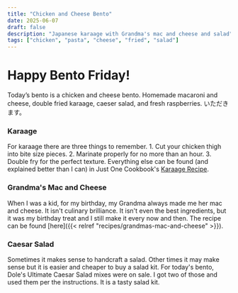 ```yaml
---
title: "Chicken and Cheese Bento"
date: 2025-06-07
draft: false
description: "Japanese karaage with Grandma's mac and cheese and salad"
tags: ["chicken", "pasta", "cheese", "fried", "salad"]
---
```



# Happy Bento Friday!

Today’s bento is a chicken and cheese bento. Homemade macaroni and cheese, double fried karaage, caeser salad, and fresh raspberries. いただきます。

### Karaage
For karaage there are three things to remember. 1. Cut your chicken thigh into bite size pieces. 2. Marinate properly for no more than an hour. 3. Double fry for the perfect texture. Everything else can be found (and explained better than I can) in Just One Cookbook's [Karaage Recipe](https://www.justonecookbook.com/karaage/).

### Grandma's Mac and Cheese
When I was a kid, for my birthday, my Grandma always made me her mac and cheese. It isn't culinary brilliance. It isn't even the best ingredients, but it was my birthday treat and I still make it every now and then. The recipe can be found [here]({{< relref "recipes/grandmas-mac-and-cheese" >}}).

### Caesar Salad
Sometimes it makes sense to handcraft a salad. Other times it may make sense but it is easier and cheaper to buy a salad kit. For today's bento, Dole's Ultimate Caesar Salad mixes were on sale. I got two of those and used them per the instructions. It is a tasty salad kit.




